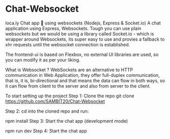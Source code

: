 # Chat-Websocket
loca.ly
Chat app 💬 using websockets (Nodejs, Express & Socket.io)
A chat application using Express, Websockets. Tough you can use plain websockets but we would be using a library called Socket.io - which is wrapper around Websockets, its super easy to use and provies a fallback to xhr requests until the websocket connection is established.

The frontend-ui is based on Flexbox, no external UI libraries are used, so you can modify it as per your liking.

What is Websocket ?
WebSockets are an alternative to HTTP communication in Web Application, they offer full-duplex communication, that is, it is, bi-directional and that means the data can flow in both ways, so it can flow from client to the server and also from server to the client.

To start setting up the project
Step 1: Clone the repo
git clone https://github.com/SAMBIT20/Chat-Websocket

Step 2: cd into the cloned repo and run:

npm install
Step 3: Start the chat app (development mode)

npm run dev
Step 4: Start the chat app

